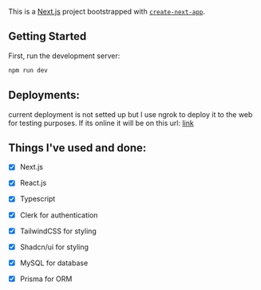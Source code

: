 This is a [Next.js](https://nextjs.org/) project bootstrapped with [`create-next-app`](https://github.com/vercel/next.js/tree/canary/packages/create-next-app).

## Getting Started

First, run the development server:

```bash
npm run dev
```
## Deployments:

 current deployment is not setted up but I use ngrok to deploy it to the web for testing purposes. If its online it will be on this url:
 [link](https://champion-generally-foal.ngrok-free.app)



## Things I've used and done:

- [x] Next.js
- [x] React.js
- [x] Typescript
- [x] Clerk for authentication
- [x] TailwindCSS for styling
- [x] Shadcn/ui for styling 
- [x] MySQL for database
- [x] Prisma for ORM
  